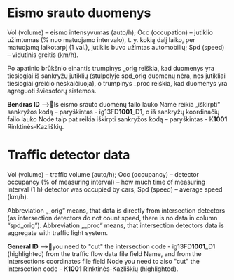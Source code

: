 # Eismo srauto duomenys

Vol (volume) – eismo intensyvumas (auto/h);
Occ (occupation) – jutiklio užimtumas (% nuo matuojamo intervalo), t. y. kokią dalį laiko, per matuojamą laikotarpį (1 val.), jutiklis buvo užimtas automobilių;
Spd (speed) – vidutinis greitis (km/h).

Po apatinio brūkšnio einantis trumpinys _orig reiškia, kad duomenys yra tiesiogiai iš sankryžų jutiklių (stulpelyje spd_orig duomenų nėra, nes jutikliai tiesiogiai greičio neskaičiuoja), o trumpinys _proc reiškia, kad duomenys yra agreguoti šviesoforų sistemos.

**Bendras ID** -->Iš eismo srauto duomenų failo lauko Name reikia „iškirpti“ sankryžos kodą – paryškintas - ig13FD**1001**_D1, o iš sankryžų koordinačių failo lauko Node taip pat reikia iškirpti sankryžos kodą – paryškintas - K**1001** Rinktinės-Kazliškių.

# Traffic detector data

Vol (volume) – traffic volume (auto/h);
Occ (occupancy) – detector occupancy (% of measuring interval) – how much time of measuring interval (1 h) detector was occupied by cars;
Spd (speed) – average speed (km/h).

Abbreviation „_orig“ means, that data is directly from intersection detectors (as intersection detectors do not count speed, there is no data in column “spd_orig”). Abbreviation „_proc“ means, that intersection detectors data is aggregate with traffic light system.

**General ID** -->you need to "cut" the intersection code - ig13FD**1001**_D1 (highlighted) from the traffic flow data file field Name, and from the intersections coordinates file field Node you need to also "cut" the intersection code - K**1001** Rinktinės-Kazliškių (highlighted).

